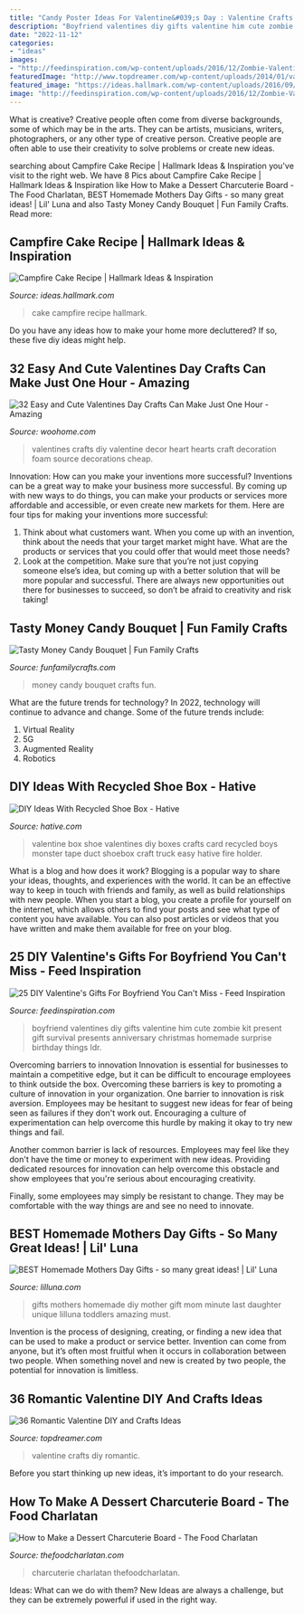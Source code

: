 ```yaml
---
title: "Candy Poster Ideas For Valentine&#039;s Day : Valentine Crafts Diy Romantic"
description: "Boyfriend valentines diy gifts valentine him cute zombie kit present gift survival presents anniversary christmas homemade surprise birthday things ldr"
date: "2022-11-12"
categories:
- "ideas"
images:
- "http://feedinspiration.com/wp-content/uploads/2016/12/Zombie-Valentines-day-present-diy.jpg"
featuredImage: "http://www.topdreamer.com/wp-content/uploads/2014/01/valentine-crafts-9.jpg"
featured_image: "https://ideas.hallmark.com/wp-content/uploads/2016/09/CampfireCake600x600.jpg"
image: "http://feedinspiration.com/wp-content/uploads/2016/12/Zombie-Valentines-day-present-diy.jpg"
---
```



What is creative?
Creative people often come from diverse backgrounds, some of which may be in the arts. They can be artists, musicians, writers, photographers, or any other type of creative person. Creative people are often able to use their creativity to solve problems or create new ideas.

	

		
searching about Campfire Cake Recipe | Hallmark Ideas &amp; Inspiration you've visit to the right web. We have 8 Pics about Campfire Cake Recipe | Hallmark Ideas &amp; Inspiration like How to Make a Dessert Charcuterie Board - The Food Charlatan, BEST Homemade Mothers Day Gifts - so many great ideas! | Lil&#039; Luna and also Tasty Money Candy Bouquet | Fun Family Crafts. Read more:
		
    
## Campfire Cake Recipe | Hallmark Ideas &amp; Inspiration

<img loading=lazy src="https://ideas.hallmark.com/wp-content/uploads/2016/09/CampfireCake600x600.jpg" onerror="this.onerror=null;this.src='https://tse4.mm.bing.net/th?id=OIP.8ehZCUc1ZrEO-NeHZj_6AQHaHa&amp;pid=15.1';" alt="Campfire Cake Recipe | Hallmark Ideas &amp; Inspiration">

_Source: ideas.hallmark.com_

>cake campfire recipe hallmark. 

	

Do you have any ideas how to make your home more decluttered? If so, these five diy ideas might help.

    
## 32 Easy And Cute Valentines Day Crafts Can Make Just One Hour - Amazing

<img loading=lazy src="http://www.woohome.com/wp-content/uploads/2016/02/ValentinesDayCrafts-25.jpg" onerror="this.onerror=null;this.src='https://tse1.mm.bing.net/th?id=OIP.v-YEyR3s17pDyW2OT3vIYAHaJ4&amp;pid=15.1';" alt="32 Easy and Cute Valentines Day Crafts Can Make Just One Hour - Amazing">

_Source: woohome.com_

>valentines crafts diy valentine decor heart hearts craft decoration foam source decorations cheap. 

	

Innovation: How can you make your inventions more successful?
Inventions can be a great way to make your business more successful. By coming up with new ways to do things, you can make your products or services more affordable and accessible, or even create new markets for them. Here are four tips for making your inventions more successful:
1. Think about what customers want. When you come up with an invention, think about the needs that your target market might have. What are the products or services that you could offer that would meet those needs?
2. Look at the competition. Make sure that you’re not just copying someone else’s idea, but coming up with a better solution that will be more popular and successful. There are always new opportunities out there for businesses to succeed, so don’t be afraid to creativity and risk taking!

    
## Tasty Money Candy Bouquet | Fun Family Crafts

<img loading=lazy src="https://funfamilycrafts.com/wp-content/uploads/2014/03/money_candy_bouquet.jpg" onerror="this.onerror=null;this.src='https://tse3.mm.bing.net/th?id=OIP.gtxY_mVDYF_763UTx4rMZwHaI5&amp;pid=15.1';" alt="Tasty Money Candy Bouquet | Fun Family Crafts">

_Source: funfamilycrafts.com_

>money candy bouquet crafts fun. 

	

What are the future trends for technology?
In 2022, technology will continue to advance and change. Some of the future trends include: 
1. Virtual Reality 
2. 5G 
3. Augmented Reality 
4. Robotics 

    
## DIY Ideas With Recycled Shoe Box - Hative

<img loading=lazy src="https://hative.com/wp-content/uploads/2015/02/shoe-box-ideas/5-shoe-box-craft-ideas.jpg" onerror="this.onerror=null;this.src='https://tse1.mm.bing.net/th?id=OIP.Lw8W__K7H1Ke0S7GGiLaPgHaPu&amp;pid=15.1';" alt="DIY Ideas With Recycled Shoe Box - Hative">

_Source: hative.com_

>valentine box shoe valentines diy boxes crafts card recycled boys monster tape duct shoebox craft truck easy hative fire holder. 

	

What is a blog and how does it work?
Blogging is a popular way to share your ideas, thoughts, and experiences with the world. It can be an effective way to keep in touch with friends and family, as well as build relationships with new people. When you start a blog, you create a profile for yourself on the internet, which allows others to find your posts and see what type of content you have available. You can also post articles or videos that you have written and make them available for free on your blog.

    
## 25 DIY Valentine&#039;s Gifts For Boyfriend You Can&#039;t Miss - Feed Inspiration

<img loading=lazy src="http://feedinspiration.com/wp-content/uploads/2016/12/Zombie-Valentines-day-present-diy.jpg" onerror="this.onerror=null;this.src='https://tse2.mm.bing.net/th?id=OIP.Mx7BhBapXZOVIoF9Ru7VyQHaN2&amp;pid=15.1';" alt="25 DIY Valentine&#039;s Gifts For Boyfriend You Can&#039;t Miss - Feed Inspiration">

_Source: feedinspiration.com_

>boyfriend valentines diy gifts valentine him cute zombie kit present gift survival presents anniversary christmas homemade surprise birthday things ldr. 

	

Overcoming barriers to innovation
Innovation is essential for businesses to maintain a competitive edge, but it can be difficult to encourage employees to think outside the box. Overcoming these barriers is key to promoting a culture of innovation in your organization.
One barrier to innovation is risk aversion. Employees may be hesitant to suggest new ideas for fear of being seen as failures if they don't work out. Encouraging a culture of experimentation can help overcome this hurdle by making it okay to try new things and fail.

Another common barrier is lack of resources. Employees may feel like they don't have the time or money to experiment with new ideas. Providing dedicated resources for innovation can help overcome this obstacle and show employees that you're serious about encouraging creativity.

Finally, some employees may simply be resistant to change. They may be comfortable with the way things are and see no need to innovate.

    
## BEST Homemade Mothers Day Gifts - So Many Great Ideas! | Lil&#039; Luna

<img loading=lazy src="https://lilluna.com/wp-content/uploads/2014/04/homemade-mothers-day-gifts-collage.jpg" onerror="this.onerror=null;this.src='https://tse3.mm.bing.net/th?id=OIP.rB4Y2sKK5dPE3jhwOjCOPgHaN4&amp;pid=15.1';" alt="BEST Homemade Mothers Day Gifts - so many great ideas! | Lil&#039; Luna">

_Source: lilluna.com_

>gifts mothers homemade diy mother gift mom minute last daughter unique lilluna toddlers amazing must. 

	

Invention is the process of designing, creating, or finding a new idea that can be used to make a product or service better. Invention can come from anyone, but it’s often most fruitful when it occurs in collaboration between two people. When something novel and new is created by two people, the potential for innovation is limitless.

    
## 36 Romantic Valentine DIY And Crafts Ideas

<img loading=lazy src="http://www.topdreamer.com/wp-content/uploads/2014/01/valentine-crafts-9.jpg" onerror="this.onerror=null;this.src='https://tse4.mm.bing.net/th?id=OIP.mrAerMmcgVxxw-tio8sJIwHaNK&amp;pid=15.1';" alt="36 Romantic Valentine DIY and Crafts Ideas">

_Source: topdreamer.com_

>valentine crafts diy romantic. 

	

Before you start thinking up new ideas, it’s important to do your research.

    
## How To Make A Dessert Charcuterie Board - The Food Charlatan

<img loading=lazy src="https://thefoodcharlatan.com/wp-content/uploads/2020/10/How-to-Make-a-Dessert-Charcuterie-Board-9.jpg" onerror="this.onerror=null;this.src='https://tse4.mm.bing.net/th?id=OIP.H-Tji976lalaaDn0Y6w3QAHaLH&amp;pid=15.1';" alt="How to Make a Dessert Charcuterie Board - The Food Charlatan">

_Source: thefoodcharlatan.com_

>charcuterie charlatan thefoodcharlatan. 

	

Ideas: What can we do with them?
New Ideas are always a challenge, but they can be extremely powerful if used in the right way.

